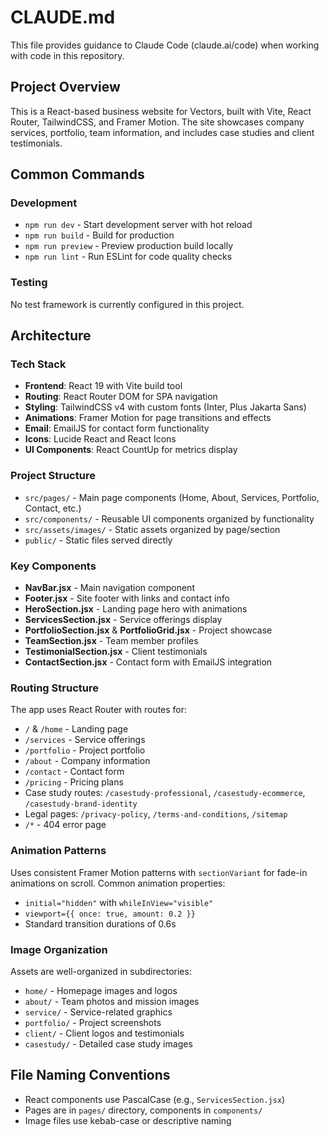 # CLAUDE.md

This file provides guidance to Claude Code (claude.ai/code) when working with code in this repository.

## Project Overview

This is a React-based business website for Vectors, built with Vite, React Router, TailwindCSS, and Framer Motion. The site showcases company services, portfolio, team information, and includes case studies and client testimonials.

## Common Commands

### Development
- `npm run dev` - Start development server with hot reload
- `npm run build` - Build for production 
- `npm run preview` - Preview production build locally
- `npm run lint` - Run ESLint for code quality checks

### Testing
No test framework is currently configured in this project.

## Architecture

### Tech Stack
- **Frontend**: React 19 with Vite build tool
- **Routing**: React Router DOM for SPA navigation
- **Styling**: TailwindCSS v4 with custom fonts (Inter, Plus Jakarta Sans)
- **Animations**: Framer Motion for page transitions and effects
- **Email**: EmailJS for contact form functionality
- **Icons**: Lucide React and React Icons
- **UI Components**: React CountUp for metrics display

### Project Structure
- `src/pages/` - Main page components (Home, About, Services, Portfolio, Contact, etc.)
- `src/components/` - Reusable UI components organized by functionality
- `src/assets/images/` - Static assets organized by page/section
- `public/` - Static files served directly

### Key Components
- **NavBar.jsx** - Main navigation component
- **Footer.jsx** - Site footer with links and contact info
- **HeroSection.jsx** - Landing page hero with animations
- **ServicesSection.jsx** - Service offerings display
- **PortfolioSection.jsx** & **PortfolioGrid.jsx** - Project showcase
- **TeamSection.jsx** - Team member profiles
- **TestimonialSection.jsx** - Client testimonials
- **ContactSection.jsx** - Contact form with EmailJS integration

### Routing Structure
The app uses React Router with routes for:
- `/` & `/home` - Landing page
- `/services` - Service offerings
- `/portfolio` - Project portfolio
- `/about` - Company information
- `/contact` - Contact form
- `/pricing` - Pricing plans
- Case study routes: `/casestudy-professional`, `/casestudy-ecommerce`, `/casestudy-brand-identity`
- Legal pages: `/privacy-policy`, `/terms-and-conditions`, `/sitemap`
- `/*` - 404 error page

### Animation Patterns
Uses consistent Framer Motion patterns with `sectionVariant` for fade-in animations on scroll. Common animation properties:
- `initial="hidden"` with `whileInView="visible"`
- `viewport={{ once: true, amount: 0.2 }}`
- Standard transition durations of 0.6s

### Image Organization
Assets are well-organized in subdirectories:
- `home/` - Homepage images and logos
- `about/` - Team photos and mission images
- `service/` - Service-related graphics
- `portfolio/` - Project screenshots
- `client/` - Client logos and testimonials
- `casestudy/` - Detailed case study images

## File Naming Conventions
- React components use PascalCase (e.g., `ServicesSection.jsx`)
- Pages are in `pages/` directory, components in `components/`
- Image files use kebab-case or descriptive naming